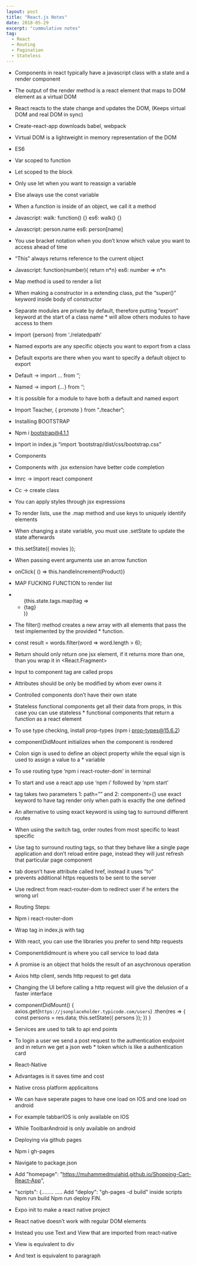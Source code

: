 ```yaml
---
layout: post
title: "React.js Notes"
date: 2018-05-29
excerpt: "cummulative notes"
tag:
  - React
  - Routing
  - Pagination
  - Stateless
---
```


- Components in react typically have a javascript class with a state and a render component

* The output of the render method is a react element that maps to DOM element as a virtual DOM
* React reacts to the state change and updates the DOM, (Keeps virtual DOM and real DOM in sync)
* Create-react-app downloads babel, webpack
* Virtual DOM is a lightweight in memory representation of the DOM
* ES6
* Var scoped to function
* Let scoped to the block
* Only use let when you want to reassign a variable
* Else always use the const variable
* When a function is inside of an object, we call it a method
* Javascript: walk: function() {} es6: walk() {}
* Javascript: person.name es6: person[name]
* You use bracket notation when you don’t know which value you want to access ahead of time
* “This” always returns reference to the current object
* Javascript: function(number){ return n\*n} es6: number => n\*n
* Map method is used to render a list
* When making a constructor in a extending class, put the “super()” keyword inside body of constructor
* Separate modules are private by default, therefore putting “export” keyword at the start of a class name \* will allow others modules to have access to them
* Import {person} from ‘./relatedpath’
* Named exports are any specific objects you want to export from a class
* Default exports are there when you want to specify a default object to export
* Default -> import … from ‘’;
* Named -> import {...} from ‘’;
* It is possible for a module to have both a default and named export
* Import Teacher, { promote } from “./teacher”;
* Installing BOOTSTRAP
* Npm i bootstrap@4.1.1
* Import in index.js “import ‘bootstrap/dist/css/bootstrap.css”
* Components
* Components with .jsx extension have better code completion
* Imrc -> import react component
* Cc -> create class
* You can apply styles through jsx expressions
* To render lists, use the .map method and use keys to uniquely identify elements
* When changing a state variable, you must use .setState to update the state afterwards
* this.setState({ movies });

* When passing event arguments use an arrow function
* onClick{ () => this.handleIncrement(Product)}
* MAP FUCKING FUNCTION to render list

* <ul>{this.state.tags.map(tag => <li>{tag}</li>)}</ul>
* The filter() method creates a new array with all elements that pass the test implemented by the provided \* function.
* const result = words.filter(word => word.length > 6);
* Return should only return one jsx element, if it returns more than one, than you wrap it in <React.Fragment>
* Input to component tag are called props
* Attributes should be only be modified by whom ever owns it
* Controlled components don’t have their own state
* Stateless functional components get all their data from props, in this case you can use stateless \* functional components that return a function as a react element
* To use type checking, install prop-types (npm i prop-types@15.6.2)
* componentDidMount initializes when the component is rendered
* Colon sign is used to define an object property while the equal sign is used to assign a value to a \* variable
* To use routing type ‘npm i react-router-dom’ in terminal
* To start and use a react app use ‘npm i’ followed by ‘npm start’
* <Route/> tag takes two parameters 1: path=”” and 2: component={}
  <Route path="/" exact component={Home} /> use exact keyword to have tag render only when path is exactly the one defined
* An alternative to using exact keyword is using <Switch> tag to surround different routes
* When using the switch tag, order routes from most specific to least specific
* Use <Link> tag to surround routing tags, so that they behave like a single page application and don’t reload entire page, instead they will just refresh that particular page component
* <Link> tab doesn’t have attribute called href, instead it uses “to”
* <Link> prevents additional https requests to be sent to the server
* Use redirect from react-router-dom to redirect user if he enters the wrong url
* Routing Steps:
* Npm i react-router-dom
* Wrap <app/> tag in index.js with <BrowserRouter> tag
* With react, you can use the libraries you prefer to send http requests
* Componentdidmount is where you call service to load data
* A promise is an object that holds the result of an asychronous operation
* Axios http client, sends http request to get data
* Changing the UI before calling a http request will give the delusion of a faster interface
* componentDidMount() {
  axios.get(`https://jsonplaceholder.typicode.com/users`)
  .then(res => {
  const persons = res.data;
  this.setState({ persons });
  })
  }
* Services are used to talk to api end points
* To login a user we send a post request to the authentication endpoint and in return we get a json web \* token which is like a authentication card
* React-Native
* Advantages is it saves time and cost
* Native cross platform applicaitons
* We can have seperate pages to have one load on IOS and one load on android
* For example tabbarIOS is only available on IOS
* While ToolbarAndroid is only available on android
* Deploying via github pages
* Npm i gh-pages
* Navigate to package.json
* Add "homepage": "https://muhammedmujahid.github.io/Shopping-Cart-React-App",
* "scripts": {........
  …..
  Add "deploy": "gh-pages -d build" inside scripts
  Npm run build
  Npm run deploy
  FIN.

* Expo init to make a react native project
* React native doesn’t work with regular DOM elements
* Instead you use Text and View that are imported from react-native
* View is equivalent to div
* And text is equivalent to paragraph

<!-- <a href="{{ site.url }}/images/halve-home-image.png"><img src="{{ site.url }}/images/halve-home-image.png" alt="Home Page of Halve"></a>

<center><b>Halve</b> is a stylish, two-column jekyll theme.</center><br> -->

<!-- <iframe src="https://ghbtns.com/github-btn.html?user=TaylanTatli&repo=Halve&type=star&count=true&size=large" frameborder="0" scrolling="0" width="160px" height="30px"></iframe>
       -->
<!-- ## Installation and Quick Usage
* Fork the [Halve repo](https://github.com/TaylanTatli/Halve/fork)
* Edit `_config.yml` file.
* Edit `index.md`.
* Edit `_data/projects.yaml`
* Add a logo with a small one to `images` folder. (eg. `logo.png`, `logo-small.png`)
* Remove sample posts from `_posts` folder and add yours.
* Remove/Change sample images from `images` folder.
* Change repo name to `YourUserName.github.io`

That's all.

If you want to make a **Project Page**, you have to use `gh-pages` branch. For **Personal Page**; `master` branch. More info [here](https://help.github.com/articles/about-github-pages-and-jekyll/#jekylls-build-process).

## Preview

{% capture images %}
{{ site.url }}/images/halve-home-image.png
{{ site.url }}/images/post-image-halve-1.png
{{ site.url }}/images/post-image-halve-2.png
{% endcapture %}
{% include gallery images=images caption="Screenshots of Halve Theme" cols=3 %}

{% capture images %}
{{ site.url }}/images/post-image-halve-3.png
{{ site.url }}/images/post-image-halve-6.png
{{ site.url }}/images/post-image-halve-4.png
{% endcapture %}
{% include gallery images=images caption="Mobile view of Halve Theme" cols=3 %}

See a [live version of Halve](http://taylantatli.github.io/Halve) hosted on GitHub.

## Site Setup

A quick checklist of the files you’ll want to edit to get up and running.

### Site Wide Configuration

`_config.yml` is your friend. Open it up and personalize it. Most variables are self explanatory but here's an explanation of each if needed:

#### title

The title of your site... shocker!

Example `title: My Awesome Site`

#### description

The description to use for meta tags and homepage.

#### url

Used to generate absolute urls in `sitemap.xml`, `feed.xml`, and for generating canonical URLs in `<head>`. When developing locally either comment this out or use something like `http://localhost:4000` so all assets load properly. _Don't include a trailing `/`_.

Examples:

{% highlight yaml %}
url: http://taylantatli.me/Halve
url: http://localhost:4000
url: //cooldude.github.io
url:
{% endhighlight %}

#### logo

Your site's logo. It will be shown on homepage. Also used for twitter meta tags.

#### background

Here we will set images for left block. Example:

```
background:
  homepage: images/home.png
  post-list: images/unsplash-image-10.jpg
  default-post: images/unsplash-gallery-image-3.jpg
```

<dl>
  <dt>homepage</dt>
  <dd>Is for homepage background image.</dd>
  <dt>post-list</dt>
  <dd>Is for posts list page background image.</dd>
  <dt>default-post</dt>
  <dd>Is for posts' default background image. It will be shown for every posts that don't specify any image from post's YAML front matter.</dd>
</dl>

---

### Projects Overlay

To set what image links appear in the overlay menu edit `_data/projects.yaml`. Use the following format to set the URL, title, image and project status for as many links as you'd like. If you set `completed` to `false` like `completed: false`, it won't be clickable until you set it true like `completed: true`

{% highlight yaml %}

- title: Moon Jekyll Theme
  url: http://taylantatli.me/Moon
  image: https://cloud.githubusercontent.com/assets/754514/14509720/61c61058-01d6-11e6-93ab-0918515ecd56.png
  completed: true

- title: Ramme Jekyll Theme
  url: http://taylantatli.me/Ramme
  image: https://raw.githubusercontent.com/TaylanTatli/Ramme/master/assets/img/screenshot-post.png
  completed: true

- title: Daisy Pelican Theme
  url: http://taylantatli.me/Daisy-Pelican-Theme/
  image: https://raw.githubusercontent.com/TaylanTatli/Daisy-Pelican-Theme/master/Preview-1.png
  completed: true

- title: Block Icon Theme
  url: https://github.com/TaylanTatli/Block-Icon-Theme
  image: https://raw.githubusercontent.com/TaylanTatli/Block-Icon-Theme/master/Preview.png
  completed: false

- title: Start Page
  url: http://taylantatli.me/StartPage/
  image: https://raw.githubusercontent.com/TaylanTatli/StartPage/master/preview.png
  completed: false
  {% endhighlight %}

---

## Layouts and Content

Halve Theme use [Jekyll Compress](https://github.com/penibelst/jekyll-compress-html) to compress html output. But it can cause errors if you use "linenos" (line numbers). I suggest don't use line numbers for codes, because it won't look good with this theme, also i didn't give a proper style for them. If you insist to use line numbers, just remove `layout: compress` string from layouts. It will disable compressing.

### Images for Posts

You can set left block image per post. Just add `image: some link` to your post's front matter. If you don't set this, default post image will be used from `_config.yml`.

```
image: /assets/img/some-image.png
or
image: http://example.com/some-image.png
```

This also will be used for twitter card:

![Halve Twitter Card]({{ site.url }}/images/post-image-halve-5.png)

---

## Questions?

Found a bug or aren't quite sure how something works? By all means [file a GitHub Issue](https://github.com/TaylanTatli/Halve/issues/new). And if you make something cool with this theme feel free to let me know.

---

## License

This theme is free and open source software, distributed under the MIT License. So feel free to use this Jekyll theme on your site without linking back to me or including a disclaimer. -->
